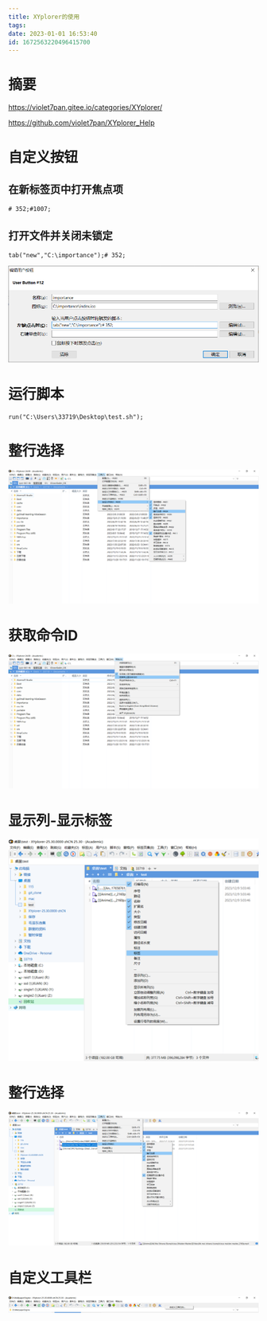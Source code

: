 ```yaml
---
title: XYplorer的使用
tags: 
date: 2023-01-01 16:53:40
id: 1672563220496415700
---
```

# 摘要





https://violet7pan.gitee.io/categories/XYplorer/

https://github.com/violet7pan/XYplorer_Help







# 自定义按钮

## 在新标签页中打开焦点项

```
# 352;#1007;
```



## 打开文件并关闭未锁定

```
tab("new","C:\importance");# 352;
```

![image-20230105204506150](assets/images/image-20230105204506150.png)

# 运行脚本

```
run("C:\Users\33719\Desktop\test.sh");
```

# 整行选择

![image-20230819195313392](assets/images/image-20230819195313392.png)





# 获取命令ID

![image-20230819195422368](assets/images/image-20230819195422368.png)













# 显示列-显示标签

![image-20231209051232653](assets/images/image-20231209051232653.png)













# 整行选择

![image-20231209051420430](assets/images/image-20231209051420430.png)



# 自定义工具栏



![image-20231209052058080](assets/images/image-20231209052058080.png)











